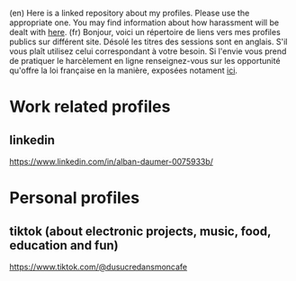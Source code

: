 (en) Here is a linked repository about my profiles. Please use the appropriate one. You may find information about how harassment will be dealt with [here](https://www.legifrance.gouv.fr/codes/article_lc/LEGIARTI000037289658/).
(fr) Bonjour, voici un répertoire de liens vers mes profiles publics sur différent site. Désolé les titres des sessions sont en anglais. S'il vous plaît utilisez celui correspondant à votre besoin.
Si l'envie vous prend de pratiquer le harcèlement en ligne renseignez-vous sur les opportunité qu'offre la loi française en la manière, exposées notament [ici](https://www.legifrance.gouv.fr/codes/article_lc/LEGIARTI000037289658/).

# Work related profiles
## linkedin
https://www.linkedin.com/in/alban-daumer-0075933b/

# Personal profiles
## tiktok (about electronic projects, music, food, education and fun) 
https://www.tiktok.com/@dusucredansmoncafe
